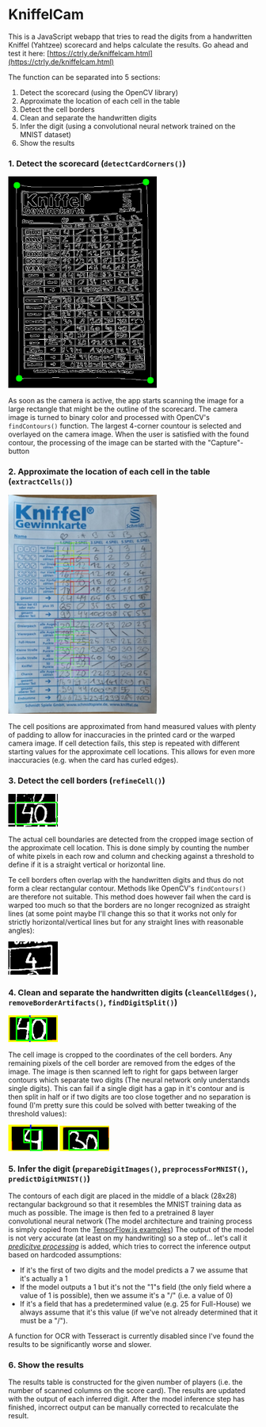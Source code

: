 # KniffelCam

This is a JavaScript webapp that tries to read the digits from a handwritten Kniffel (Yahtzee) scorecard and helps calculate the results.
Go ahead and test it here: [https://ctrly.de/kniffelcam.html](https://ctrly.de/kniffelcam.html)

The function can be separated into 5 sections:
 1. Detect the scorecard (using the OpenCV library)
 2. Approximate the location of each cell in the table
 3. Detect the cell borders
 4. Clean and separate the handwritten digits
 5. Infer the digit (using a convolutional neural network trained on the MNIST dataset)
 6. Show the results

### 1. Detect the scorecard (`detectCardCorners()`)
<img src="readme/card_detection.png" width="300"/>  

As soon as the camera is active, the app starts scanning the image for a large rectangle that might be the outline of the scorecard.
The camera image is turned to binary color and processed with OpenCV's `findContours()` function. The largest 4-corner countour is selected and overlayed on the camera image. When the user is satisfied with the found contour, the processing of the image can be started with the "Capture"-button

### 2. Approximate the location of each cell in the table (`extractCells()`)
<img src="readme/table_approximation.png" width="300"/>  

The cell positions are approximated from hand measured values with plenty of padding to allow for inaccuracies in the printed card or the warped camera image. If cell detection fails, this step is repeated with different starting values for the approximate cell locations. This allows for even more inaccuracies (e.g. when the card has curled edges).

### 3. Detect the cell borders (`refineCell()`)
<img src="readme/cell_refinement.png" width="100"/>  

The actual cell boundaries are detected from the cropped image section of the approximate cell location. This is done simply by counting the number of white pixels in each row and column and checking against a threshold to define if it is a straight vertical or horizontal line.

Te cell borders often overlap with the handwritten digits and thus do not form a clear rectangular contour. Methods like OpenCV's `findContours()` are therefore not suitable. This method does however fail when the card is warped too much so that the borders are no longer recognized as straight lines (at some point maybe I'll change this so that it works not only for strictly horizontal/vertical lines but for any straight lines with reasonable angles):

<img src="readme/cell_refinement_failed.png" width="100"/>  


### 4. Clean and separate the handwritten digits (`cleanCellEdges()`, `removeBorderArtifacts()`, `findDigitSplit()`)
<img src="readme/cell_cleanup.png" width="100"/>  

The cell image is cropped to the coordinates of the cell borders. Any remaining pixels of the cell border are removed from the edges of the image. The image is then scanned left to right for gaps between larger contours which separate two digits (The neural network only understands single digits).
This can fail if a single digit has a gap in it's contour and is then split in half or if two digits are too close together and no separation is found (I'm pretty sure this could be solved with better tweaking of the threshold values):

<img src="readme/false_separation.png" width="100"/>  
<img src="readme/not_separated.png" width="100"/>

### 5. Infer the digit (`prepareDigitImages()`, `preprocessForMNIST()`, `predictDigitMNIST()`)
The contours of each digit are placed in the middle of a black (28x28) rectangular background so that it resembles the MNIST training data as much as possible. The image is then fed to a pretrained 8 layer convolutional neural network (The model architecture and training process is simply copied from the [TensorFlow.js examples](https://github.com/tensorflow/tfjs-examples/tree/master/mnist))
The output of the model is not very accurate (at least on my handwriting) so a step of... let's call it [*predicitve processing*](https://en.wikipedia.org/wiki/Predictive_coding) is added, which tries to correct the inference output based on hardcoded assumptions:
 - If it's the first of two digits and the model predicts a 7 we assume that it's actually a 1
 - If the model outputs a 1 but it's not the "1"s field (the only field where a value of 1 is possible), then we assume it's a "/" (i.e. a value of 0)
 - If it's a field that has a predetermined value (e.g. 25 for Full-House) we always assume that it's this value (if we've not already determined that it must be a "/").

A function for OCR with Tesseract is currently disabled since I've found the results to be significantly worse and slower.

### 6. Show the results
The results table is constructed for the given number of players (i.e. the number of scanned columns on the score card). The results are updated with the output of each inferred digit. After the model inference step has finished, incorrect output can be manually corrected to recalculate the result.